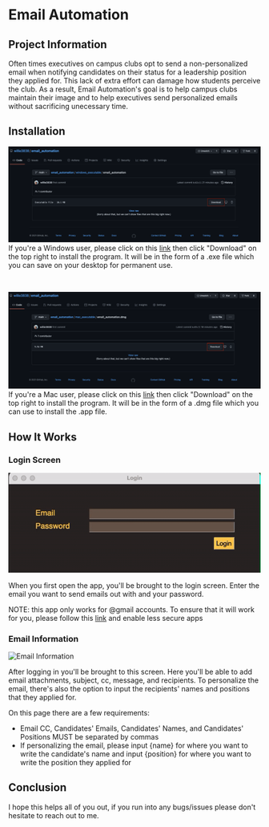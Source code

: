 # Email Automation

## Project Information

Often times executives on campus clubs opt to send a non-personalized email when notifying candidates on their status for a leadership position they applied for. This lack of extra effort can damage how students perceive the club. As a result, Email Automation's goal is to help campus clubs maintain their image and to help executives send personalized emails without sacrificing unecessary time.

## Installation
![Windows Installation](/photos/windows_install.png)
If you're a Windows user, please click on this [link](windows_executable/email_automation) then click "Download" on the top right to install the program. It will be in the form of a .exe file which you can save on your desktop for permanent use.

<br />

![Mac Installation](/photos/mac_install.png)
If you're a Mac user, please click on this [link](mac_executable/email_automation.dmg) then click "Download" on the top right to install the program. It will be in the form of a .dmg file which you can use to install the .app file.

## How It Works 

### Login Screen
![Login Screen](/photos/login.gif)

When you first open the app, you'll be brought to the login screen. Enter the email you want to send emails out with and your password.

NOTE: this app only works for @gmail accounts. To ensure that it will work for you, please follow this [link](https://myaccount.google.com/lesssecureapps?pli=1&rapt=AEjHL4Nj1HgFodScDZqjPQyaXAUSwnP5QfsVqm-U60jq0e2GLiKo1s_FzM7b1UkkeMkSqxTk0Ci4mtROLnwJvK3FbIAJrKqxGA) and enable less secure apps

### Email Information
![Email Information](/photos/information.gif)

After logging in you'll be brought to this screen. Here you'll be able to add email attachments, subject, cc, message, and recipients. To personalize the email, there's also the option to input the recipients' names and positions that they applied for.

On this page there are a few requirements:
* Email CC, Candidates' Emails, Candidates' Names, and Candidates' Positions MUST be separated by commas
* If personalizing the email, please input {name} for where you want to write the candidate's name and input {position} for where you want to write the position they applied for


## Conclusion
I hope this helps all of you out, if you run into any bugs/issues please don't hesitate to reach out to me.
